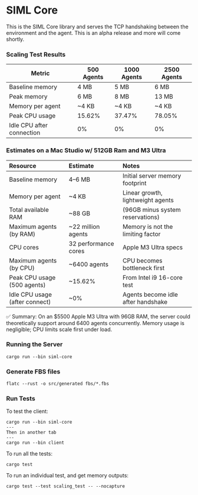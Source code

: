 # SIML Core

This is the SIML Core library and serves the TCP handshaking between the environment and the agent. This is an alpha release and more will come shortly.

### Scaling Test Results

| Metric                 | 500 Agents  | 1000 Agents | 2500 Agents
|-------------------------|---------| ---------| ---------|
| Baseline memory         | 4 MB    | 5 MB  | 6 MB
| Peak memory             | 6 MB    | 8 MB | 13 MB
| Memory per agent        | ~4 KB   | ~4 KB | ~4 KB
| Peak CPU usage          | 15.62%  |  37.47% | 78.05%
| Idle CPU after connection | 0%   | 0% | 0%

### Estimates on a Mac Studio w/ 512GB Ram and M3 Ultra

| Resource | Estimate | Notes |
|:---------|:---------|:------|
| Baseline memory | 4–6 MB | Initial server memory footprint |
| Memory per agent | ~4 KB | Linear growth, lightweight agents |
| Total available RAM | ~88 GB | (96GB minus system reservations) |
| Maximum agents (by RAM) | ~22 million agents | Memory is not the limiting factor |
| CPU cores | 32 performance cores | Apple M3 Ultra specs |
| Maximum agents (by CPU) | ~6400 agents | CPU becomes bottleneck first |
| Peak CPU usage (500 agents) | ~15.62% | From Intel i9 16-core test |
| Idle CPU usage (after connect) | ~0% | Agents become idle after handshake |


✅ Summary:
On an $5500 Apple M3 Ultra with 96GB RAM, the server could theoretically support around 6400 agents concurrently.
Memory usage is negligible; CPU limits scale first under load.


### Running the Server
```
cargo run --bin siml-core
```
### Generate FBS files
```
flatc --rust -o src/generated fbs/*.fbs
```
### Run Tests
To test the client:
```
cargo run --bin siml-core
---
Then in another tab
---
cargo run --bin client
```
To run all the tests:
```
cargo test
```
To run an individual test, and get memory outputs:
```
cargo test --test scaling_test -- --nocapture
```